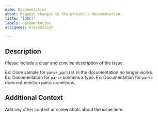 ```yaml
---
name: Documentation
about: Request changes to the project's documentation.
title: "[DOC]"
labels: documentation
assignees: Alexhuszagh

---
```


## Description
Please include a clear and concise description of the issue.

Ex: Code sample for `parse_partial` in the documentation no longer works.
Ex: Documentation for `parse` contains a typo.
Ex: Documentation for `parse` does not mention panic conditions.

## Additional Context
Add any other context or screenshots about the issue here.
